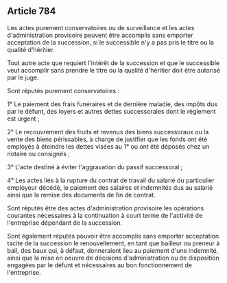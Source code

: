 Article 784
----
Les actes purement conservatoires ou de surveillance et les actes
d'administration provisoire peuvent être accomplis sans emporter acceptation de
la succession, si le successible n'y a pas pris le titre ou la qualité
d'héritier.

Tout autre acte que requiert l'intérêt de la succession et que le successible
veut accomplir sans prendre le titre ou la qualité d'héritier doit être autorisé
par le juge.

Sont réputés purement conservatoires :

1° Le paiement des frais funéraires et de dernière maladie, des impôts dus par
le défunt, des loyers et autres dettes successorales dont le règlement est
urgent ;

2° Le recouvrement des fruits et revenus des biens successoraux ou la vente des
biens périssables, à charge de justifier que les fonds ont été employés à
éteindre les dettes visées au 1° ou ont été déposés chez un notaire ou consignés
;

3° L'acte destiné à éviter l'aggravation du passif successoral ;

4° Les actes liés à la rupture du contrat de travail du salarié du particulier
employeur décédé, le paiement des salaires et indemnités dus au salarié ainsi
que la remise des documents de fin de contrat.

Sont réputés être des actes d'administration provisoire les opérations courantes
nécessaires à la continuation à court terme de l'activité de l'entreprise
dépendant de la succession.

Sont également réputés pouvoir être accomplis sans emporter acceptation tacite
de la succession le renouvellement, en tant que bailleur ou preneur à bail, des
baux qui, à défaut, donneraient lieu au paiement d'une indemnité, ainsi que la
mise en oeuvre de décisions d'administration ou de disposition engagées par le
défunt et nécessaires au bon fonctionnement de l'entreprise.
